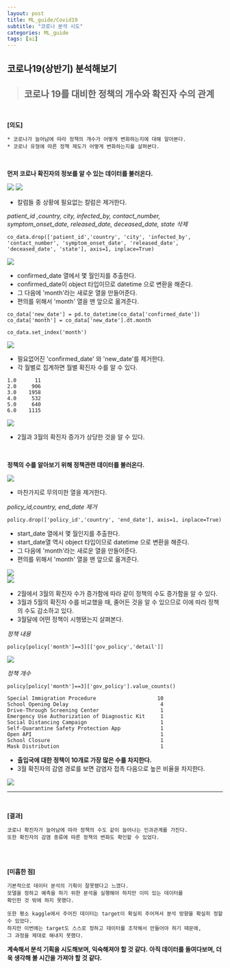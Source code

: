```yaml
---
layout: post
title: ML_guide/Covid19
subtitle: "코로나 분석 시도"
categories: ML_guide
tags: [ai]
---
```




## 코로나19(상반기) 분석해보기      

> ## 코로나 19를 대비한 정책의 개수와 확진자 수의 관계    

<br>


**[의도]**
```
* 코로나가 늘어남에 따라 정책의 개수가 어떻게 변화하는지에 대해 알아본다.
* 코로나 유형에 따른 정책 제도가 어떻게 변화하는지를 살펴본다.
```

<br>


**먼저 코로나 확진자의 정보를 알 수 있는 데이터를 불러온다.**      

<img src = "https://user-images.githubusercontent.com/52434993/92348877-5d47a000-f10f-11ea-869f-752ca7884901.jpg">

<img src = "https://user-images.githubusercontent.com/52434993/92348880-5e78cd00-f10f-11ea-883f-5f0e9e8ad5a5.jpg">

<br>

* 칼럼들 중 상황에 필요없는 칼럼은 제거한다.   

*patient_id ,country, city, infected_by, contact_number, symptom_onset_date, released_date, deceased_date, state 삭제*   

```
co_data.drop(['patient_id','country', 'city', 'infected_by', 'contact_number', 'symptom_onset_date', 'released_date', 'deceased_date', 'state'], axis=1, inplace=True)
```

<img src ="https://user-images.githubusercontent.com/52434993/92349261-80268400-f110-11ea-82b9-474cddad073c.jpg">   

<br>

* confirmed_date 열에서 몇 월인지를 추출한다.    
* confirmed_date이 object 타입이므로 datetime 으로 변환을 해준다.   
* 그 다음에 'month'라는 새로운 열을 만들어준다.   
* 편의를 위해서 'month' 열을 맨 앞으로 옮겨준다.     


```
co_data['new_date'] = pd.to_datetime(co_data['confirmed_date'])
co_data['month'] = co_data['new_date'].dt.month

co_data.set_index('month')
```

<img src ="https://user-images.githubusercontent.com/52434993/92349548-676a9e00-f111-11ea-9533-5cde71f136ce.jpg">     

<br>

* 필요없어진 'confirmed_date' 와 'new_date'를 제거한다.   
* 각 월별로 집계하면 월별 확진자 수를 알 수 있다.     

```
1.0      11
2.0     906
3.0    1958
4.0     532
5.0     640
6.0    1115
```   

<img src ="https://user-images.githubusercontent.com/52434993/92350894-4441ed80-f115-11ea-830b-d37713a3a744.jpg">   

* 2월과 3월의 확진자 증가가 상당한 것을 알 수 있다.   

<br>

**정책의 수를 알아보기 위해 정책관련 데이터를 불러온다.**   

<img src ="https://user-images.githubusercontent.com/52434993/92351017-92ef8780-f115-11ea-933d-41af84175dd3.jpg">   

<br>

* 마찬가지로 무의미한 열을 제거한다.   

*policy_id,country, end_date 제거*   
```
policy.drop(['policy_id','country', 'end_date'], axis=1, inplace=True)

```   


* start_date 열에서 몇 월인지를 추출한다.    
* start_date열 역시 object 타입이므로 datetime 으로 변환을 해준다.   
* 그 다음에 'month'라는 새로운 열을 만들어준다.   
* 편의를 위해서 'month' 열을 맨 앞으로 옮겨준다. 


<img src ="https://user-images.githubusercontent.com/52434993/92352773-ccc28d00-f119-11ea-894f-e8e163e11ef9.jpg">   

<br>

<img src ="https://user-images.githubusercontent.com/52434993/92352215-89b3ea00-f118-11ea-9bcc-3d0d3b140895.jpg">

* 2월에서 3월의 확진자 수가 증가함에 따라 같이 정책의 수도 증가함을 알 수 있다.   
* 3월과 5월의 확진자 수를 비교했을 때, 줄어든 것을 알 수 있으므로
이에 따라 정책의 수도 감소하고 있다.   
* 3월달에 어떤 정책이 시행됐는지 살펴본다.   


*정책 내용*   
```
policy[policy['month']==3][['gov_policy','detail']]
```   

<img src ="https://user-images.githubusercontent.com/52434993/92352947-2c209d00-f11a-11ea-9ec8-4cdfde01d07a.jpg">   

*정책 개수*   
```
policy[policy['month']==3]['gov_policy'].value_counts()
```

```
Special Immigration Procedure                    10
School Opening Delay                              4
Drive-Through Screening Center                    1
Emergency Use Authorization of Diagnostic Kit     1
Social Distancing Campaign                        1
Self-Quarantine Safety Protection App             1
Open API                                          1
School Closure                                    1
Mask Distribution                                 1
```    

* **출입국에 대한 정책이 10개로 가장 많은 수를 차지한다.**    
* 3월 확진자의 감염 경로를 보면 감염자 접촉 다음으로 높은 비율을 차지한다.   

<img src ="https://user-images.githubusercontent.com/52434993/92354014-799e0980-f11c-11ea-8c30-6bd832d642ca.jpg">   

<br>

-------------------------------
<br>

**[결과]**   

```
코로나 확진자가 늘어남에 따라 정책의 수도 같이 늘어나는 인과관계를 가진다.
또한 확진자의 감염 종류에 따른 정책의 변화도 확인할 수 있었다. 
```

<br>
<br>


**[미흡한 점]**   

```
기본적으로 데이터 분석의 기획이 잘못됐다고 느꼈다.
모델을 정하고 예측을 하기 위한 분석을 실행해야 하지만 이미 있는 데이터를
확인한 것 밖에 하지 못했다.

또한 평소 kaggle에서 주어진 데이터는 target이 확실히 주어져서 분석 방향을 확실히 정할수 있었다.
하지만 이번에는 target도 스스로 정하고 데이터를 조작해서 만들어야 하기 때문에, 
그 과정을 제대로 해내지 못했다.
```

**계속해서 분석 기획을 시도해보며, 익숙해져야 할 것 같다.**
**아직 데이터를 들여다보며, 더욱 생각해 볼 시간을 가져야 할 것 같다.**   
